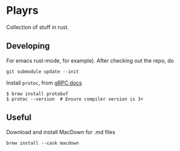 Playrs
======
Collection of stuff in rust.


Developing
----------
For emacs rust-mode, for example).
After checking out the repo, do

```
git submodule update --init
```

Install `protoc`, from [gRPC docs](https://grpc.io/docs/protoc-installation/)

```
$ brew install protobuf
$ protoc --version  # Ensure compiler version is 3+
```


Useful
------
Download and install MacDown for .md files

```
brew install --cask macdown
```
